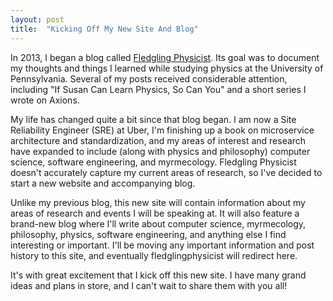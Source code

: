 ```yaml
---
layout: post
title:  "Kicking Off My New Site And Blog"
---
```


In 2013, I began a blog called [Fledgling Physicist]. Its goal was to document my thoughts and things I learned while studying physics at the University of Pennsylvania. Several of my posts received considerable attention, including "If Susan Can Learn Physics, So Can You" and a short series I wrote on Axions.
<!--more-->
My life has changed quite a bit since that blog began. I am now a Site Reliability Engineer (SRE) at Uber, I'm finishing up a book on microservice architecture and standardization, and my areas of interest and research have expanded to include (along with physics and philosophy) computer science, software engineering, and myrmecology. Fledgling Physicist doesn't accurately capture my current areas of research, so I've decided to start a new website and accompanying blog.

Unlike my previous blog, this new site will contain information about my areas of research and events I will be speaking at. It will also feature a brand-new blog where I'll write about computer science, myrmecology, philosophy, physics, software engineering, and anything else I find interesting or important. I'll be moving any important information and post history to this site, and eventually fledglingphysicist will redirect here.

It's with great excitement that I kick off this new site. I have many grand ideas and plans in store, and I can't wait to share them with you all!

[Fledgling Physicist]: https://fledglingphysicist.com
